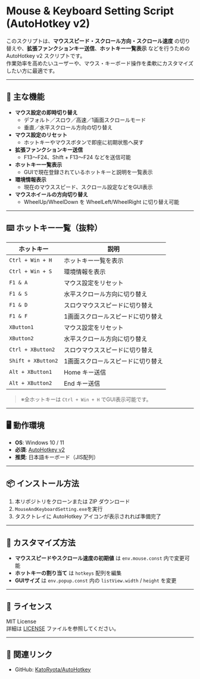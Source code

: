 # Mouse & Keyboard Setting Script (AutoHotkey v2)

このスクリプトは、**マウススピード・スクロール方向・スクロール速度** の切り替えや、**拡張ファンクションキー送信**、**ホットキー一覧表示** などを行うための AutoHotkey v2 スクリプトです。  
作業効率を高めたいユーザーや、マウス・キーボード操作を柔軟にカスタマイズしたい方に最適です。

---

## 📌 主な機能

- **マウス設定の即時切り替え**
  - デフォルト／スロウ／高速／1画面スクロールモード
  - 垂直／水平スクロール方向の切り替え
- **マウス設定のリセット**
  - ホットキーやマウスボタンで即座に初期状態へ戻す
- **拡張ファンクションキー送信**
  - F13〜F24、Shift + F13〜F24 などを送信可能
- **ホットキー一覧表示**
  - GUIで現在登録されているホットキーと説明を一覧表示
- **環境情報表示**
  - 現在のマウススピード、スクロール設定などをGUI表示
- **マウスホイールの方向切り替え**
  - WheelUp/WheelDown を WheelLeft/WheelRight に切り替え可能

---

## ⌨️ ホットキー一覧（抜粋）

| ホットキー | 説明 |
|-----------|------|
| `Ctrl + Win + H` | ホットキー一覧を表示 |
| `Ctrl + Win + S` | 環境情報を表示 |
| `F1 & A` | マウス設定をリセット |
| `F1 & S` | 水平スクロール方向に切り替え |
| `F1 & D` | スロウマウススピードに切り替え |
| `F1 & F` | 1画面スクロールスピードに切り替え |
| `XButton1` | マウス設定をリセット |
| `XButton2` | 水平スクロール方向に切り替え |
| `Ctrl + XButton2` | スロウマウススピードに切り替え |
| `Shift + XButton2` | 1画面スクロールスピードに切り替え |
| `Alt + XButton1` | Home キー送信 |
| `Alt + XButton2` | End キー送信 |

> ※全ホットキーは `Ctrl + Win + H` でGUI表示可能です。

---

## 🖥 動作環境

- **OS**: Windows 10 / 11
- **必須**: [AutoHotkey v2](https://www.autohotkey.com/)
- **推奨**: 日本語キーボード（JIS配列）

---

## 📦 インストール方法

1. 本リポジトリをクローンまたは ZIP ダウンロード
2. `MouseAndKeyboardSetting.exe`を実行
3. タスクトレイに AutoHotkey アイコンが表示されれば準備完了

---

## 🔧 カスタマイズ方法

- **マウススピードやスクロール速度の初期値** は `env.mouse.const` 内で変更可能
- **ホットキーの割り当て** は `hotkeys` 配列を編集
- **GUIサイズ** は `env.popup.const` 内の `listView.width` / `height` を変更

---

## 📜 ライセンス

MIT License  
詳細は [LICENSE](LICENSE) ファイルを参照してください。

---

## 📂 関連リンク

- GitHub: [KatoRyota/AutoHotkey](https://github.com/KatoRyota/AutoHotkey)
